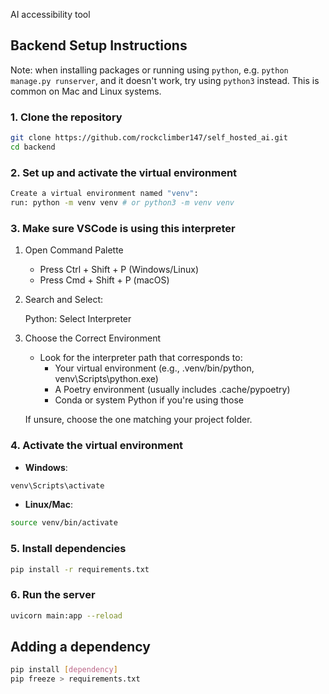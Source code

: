 AI accessibility tool


## Backend Setup Instructions

Note: when installing packages or running using `python`, e.g. `python manage.py runserver`, and it doesn't work, try using `python3` instead. This is common on Mac and Linux systems.

### 1. Clone the repository

```bash
git clone https://github.com/rockclimber147/self_hosted_ai.git
cd backend
```

### 2. Set up and activate the virtual environment

```bash
Create a virtual environment named "venv":
run: python -m venv venv # or python3 -m venv venv
```

### 3. Make sure VSCode is using this interpreter
1. Open Command Palette

   - Press Ctrl + Shift + P (Windows/Linux)
   - Press Cmd + Shift + P (macOS)

2. Search and Select:

   Python: Select Interpreter

3. Choose the Correct Environment

   - Look for the interpreter path that corresponds to:
     - Your virtual environment (e.g., .venv/bin/python, venv\Scripts\python.exe)
     - A Poetry environment (usually includes .cache/pypoetry)
     - Conda or system Python if you're using those

   If unsure, choose the one matching your project folder.

### 4. Activate the virtual environment

- **Windows**:

```bash
venv\Scripts\activate
```

- **Linux/Mac**:

```bash
source venv/bin/activate
```

### 5. Install dependencies

```bash
pip install -r requirements.txt
```

### 6. Run the server
```bash
uvicorn main:app --reload
```

## Adding a dependency
```bash
pip install [dependency]
pip freeze > requirements.txt
```
